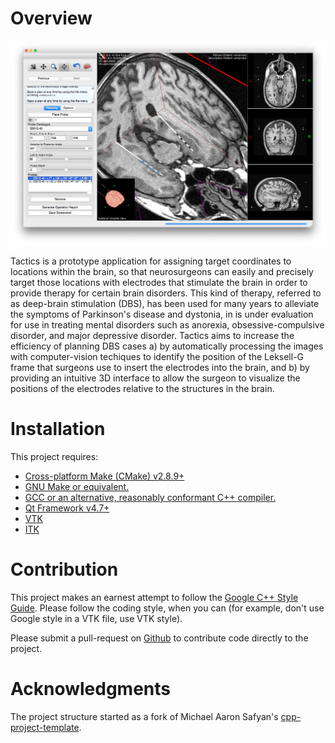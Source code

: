 # Overview

![Tactics used to target the subgenual singulate for treatment of depression.](resources/images/hippocampus.png)

Tactics is a prototype application for assigning target coordinates to
locations within the brain, so that neurosurgeons can easily and
precisely target those locations with electrodes that stimulate the
brain in order to provide therapy for certain brain disorders. This
kind of therapy, referred to as deep-brain stimulation (DBS), has been
used for many years to alleviate the symptoms of Parkinson's disease
and dystonia, in is under evaluation for use in treating mental
disorders such as anorexia, obsessive-compulsive disorder, and major
depressive disorder. Tactics aims to increase the efficiency of
planning DBS cases a) by automatically processing the images with
computer-vision techiques to identify the position of the Leksell-G
frame that surgeons use to insert the electrodes into the brain, and
b) by providing an intuitive 3D interface to allow the surgeon to
visualize the positions of the electrodes relative to the structures
in the brain.

# Installation

This project requires:
* [Cross-platform Make (CMake) v2.8.9+](http://www.cmake.org/)
* [GNU Make or equivalent.](https://www.gnu.org/software/make/)
* [GCC or an alternative, reasonably conformant C++ compiler.](https://gcc.gnu.org/)
* [Qt Framework v4.7+](http://www.qt.io/)
* [VTK](http://www.vtk.org/)
* [ITK](http://www.itk.org/)

# Contribution

This project makes an earnest attempt to follow the
[Google C++ Style Guide](http://google-styleguide.googlecode.com/svn/trunk/cppguide.xml).
Please follow the coding style, when you can (for example, don't use
Google style in a VTK file, use VTK style).

Please submit a pull-request on
[Github](https://github.com/Atamai/tactics) to contribute code
directly to the project.

# Acknowledgments

The project structure started as a fork of Michael Aaron Safyan's
[cpp-project-template](https://code.google.com/p/cpp-project-template/).
